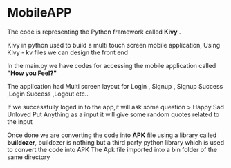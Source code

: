 # MobileAPP


The code is representing the Python framework called **Kivy** .


Kivy in python used to build  a multi touch screen mobile application,
Using Kivy - kv files we can design the front end 

 
In the main.py we have codes for accessing the mobile application called **"How you Feel?"**


The application had Multi screen layout for Login , Signup , Signup Success ,Login Success ,Logout etc..


If we successfully loged in to the app,it will ask some question > Happy Sad Unloved
Put Anything as a input it will give some random quotes related to the input


Once done we are converting the code into **APK** file using a library called **buildozer**,
buildozer is nothing but a third party python library which is used to convert the code into APK
The Apk file imported into a bin folder of the same directory
